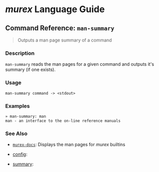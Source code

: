 # _murex_ Language Guide

## Command Reference: `man-summary`

> Outputs a man page summary of a command

### Description

`man-summary` reads the man pages for a given command and outputs it's
summary (if one exists).

### Usage

    man-summary command -> <stdout>

### Examples

    » man-summary: man 
    man - an interface to the on-line reference manuals

### See Also

* [`murex-docs`](../commands/murex-docs.md):
  Displays the man pages for _murex_ builtins
* [config](../commands/config.md):
  
* [summary](../commands/summary.md):
  